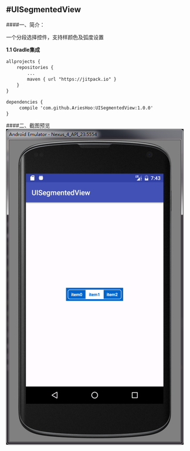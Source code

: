 #UISegmentedView
--------------------------
####一、简介：

一个分段选择控件，支持样颜色及弧度设置

**1.1 Gradle集成**

```
allprojects {
    repositories {
        ...
        maven { url "https://jitpack.io" }
    }
}
```

```
dependencies {
     compile 'com.github.AriesHoo:UISegmentedView:1.0.0'
}
```

####二、截图预览
![](https://github.com/AriesHoo/UISegmentedView/blob/master/screenshot/00.png)
